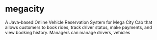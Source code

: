 # megacity
A Java-based Online Vehicle Reservation System for Mega City Cab that allows customers to book rides, track driver status, make payments, and view booking history. Managers can manage drivers, vehicles
